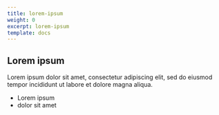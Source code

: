 ```yaml
---
title: lorem-ipsum
weight: 0
excerpt: lorem-ipsum
template: docs
---
```

## Lorem ipsum
Lorem ipsum dolor sit amet, consectetur adipiscing elit, sed do eiusmod tempor incididunt ut labore et dolore magna aliqua.
- Lorem ipsum
- dolor sit amet